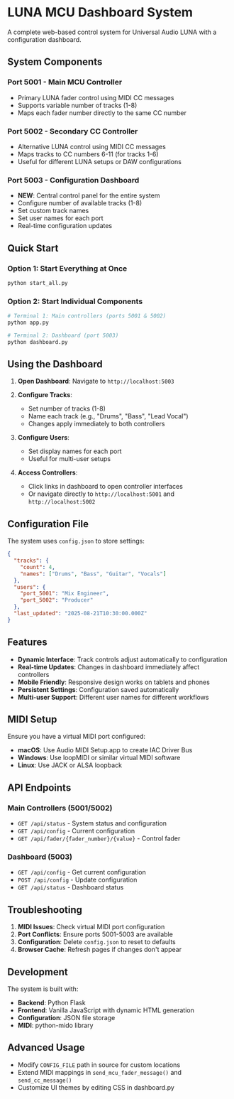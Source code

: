 # LUNA MCU Dashboard System

A complete web-based control system for Universal Audio LUNA with a configuration dashboard.

## System Components

### Port 5001 - Main MCU Controller
- Primary LUNA fader control using MIDI CC messages
- Supports variable number of tracks (1-8)
- Maps each fader number directly to the same CC number

### Port 5002 - Secondary CC Controller  
- Alternative LUNA control using MIDI CC messages
- Maps tracks to CC numbers 6-11 (for tracks 1-6)
- Useful for different LUNA setups or DAW configurations

### Port 5003 - Configuration Dashboard 
- **NEW**: Central control panel for the entire system
- Configure number of available tracks (1-8)
- Set custom track names
- Set user names for each port
- Real-time configuration updates

## Quick Start

### Option 1: Start Everything at Once
```bash
python start_all.py
```

### Option 2: Start Individual Components
```bash
# Terminal 1: Main controllers (ports 5001 & 5002)
python app.py

# Terminal 2: Dashboard (port 5003) 
python dashboard.py
```

## Using the Dashboard

1. **Open Dashboard**: Navigate to `http://localhost:5003`

2. **Configure Tracks**:
   - Set number of tracks (1-8)
   - Name each track (e.g., "Drums", "Bass", "Lead Vocal")
   - Changes apply immediately to both controllers

3. **Configure Users**:
   - Set display names for each port
   - Useful for multi-user setups

4. **Access Controllers**:
   - Click links in dashboard to open controller interfaces
   - Or navigate directly to `http://localhost:5001` and `http://localhost:5002`

## Configuration File

The system uses `config.json` to store settings:

```json
{
  "tracks": {
    "count": 4,
    "names": ["Drums", "Bass", "Guitar", "Vocals"]
  },
  "users": {
    "port_5001": "Mix Engineer",
    "port_5002": "Producer"
  },
  "last_updated": "2025-08-21T10:30:00.000Z"
}
```

## Features

- **Dynamic Interface**: Track controls adjust automatically to configuration
- **Real-time Updates**: Changes in dashboard immediately affect controllers  
- **Mobile Friendly**: Responsive design works on tablets and phones
- **Persistent Settings**: Configuration saved automatically
- **Multi-user Support**: Different user names for different workflows

## MIDI Setup

Ensure you have a virtual MIDI port configured:
- **macOS**: Use Audio MIDI Setup.app to create IAC Driver Bus
- **Windows**: Use loopMIDI or similar virtual MIDI software  
- **Linux**: Use JACK or ALSA loopback

## API Endpoints

### Main Controllers (5001/5002)
- `GET /api/status` - System status and configuration
- `GET /api/config` - Current configuration  
- `GET /api/fader/{fader_number}/{value}` - Control fader

### Dashboard (5003)
- `GET /api/config` - Get current configuration
- `POST /api/config` - Update configuration
- `GET /api/status` - Dashboard status

## Troubleshooting

1. **MIDI Issues**: Check virtual MIDI port configuration
2. **Port Conflicts**: Ensure ports 5001-5003 are available
3. **Configuration**: Delete `config.json` to reset to defaults
4. **Browser Cache**: Refresh pages if changes don't appear

## Development

The system is built with:
- **Backend**: Python Flask
- **Frontend**: Vanilla JavaScript with dynamic HTML generation
- **Configuration**: JSON file storage
- **MIDI**: python-mido library

## Advanced Usage

- Modify `CONFIG_FILE` path in source for custom locations
- Extend MIDI mappings in `send_mcu_fader_message()` and `send_cc_message()`
- Customize UI themes by editing CSS in dashboard.py
